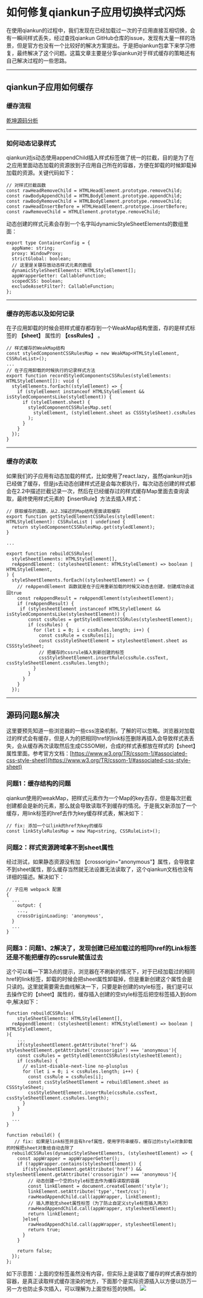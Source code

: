 # 如何修复qiankun子应用切换样式闪烁

在使用qiankun的过程中，我们发现在已经加载过一次的子应用直接互相切换，会有一瞬间样式丢失，经过查找qiankun GitHub仓库的issue，发现有大量一样的场景，但是官方也没有一个比较好的解决方案提出。于是把qiankun包拿下来学习修复，最终解决了这个问题。这篇文章主要是分享qiankun对于样式缓存的策略还有自己解决过程的一些思路。

---

## qiankun子应用如何缓存

### 缓存流程

[乾坤源码分析](https://github.com/a1029563229/blogs/blob/master/Source-Code/qiankun/1.md)

---

### 如何动态记录样式

qiankun对js动态使用appendChild插入样式标签做了统一的拦截，目的是为了在之应用里面动态加载的资源放到子应用自己所在的容器，方便在卸载的时候卸载掉加载的资源。关键代码如下：

```
// 对样式拦截函数
const rawHeadRemoveChild = HTMLHeadElement.prototype.removeChild;
const rawBodyAppendChild = HTMLBodyElement.prototype.appendChild;
const rawBodyRemoveChild = HTMLBodyElement.prototype.removeChild;
const rawHeadInsertBefore = HTMLHeadElement.prototype.insertBefore;
const rawRemoveChild = HTMLElement.prototype.removeChild;
```

动态创建的样式元素会存到一个名字叫dynamicStyleSheetElements的数组里面：

```
export type ContainerConfig = {
  appName: string;
  proxy: WindowProxy;
  strictGlobal: boolean;
  // 这里是关键存放动态样式元素的数组
  dynamicStyleSheetElements: HTMLStyleElement[];
  appWrapperGetter: CallableFunction;
  scopedCSS: boolean;
  excludeAssetFilter?: CallableFunction;
};
```

---

### 缓存的形态以及如何记录

在子应用卸载的时候会把样式缓存都存到一个WeakMap结构里面，存的是样式标签的 **【sheet】** 属性的 **【cssRules】** 。

```
// 样式缓存的WeakMap结构
const styledComponentCSSRulesMap = new WeakMap<HTMLStyleElement, CSSRuleList>();
...
// 在子应用卸载的时候执行的记录样式方法
export function recordStyledComponentsCSSRules(styleElements: HTMLStyleElement[]): void {
  styleElements.forEach((styleElement) => {
    if (styleElement instanceof HTMLStyleElement && isStyledComponentsLike(styleElement)) {
      if (styleElement.sheet) {
        styledComponentCSSRulesMap.set(
          styleElement, (styleElement.sheet as CSSStyleSheet).cssRules
        );
      }
    }
  });
}
```

---

### 缓存的读取

如果我们的子应用有动态加载的样式，比如使用了react.lazy，虽然qiankun对js已经做了缓存，但是js去动态创建样式还是会每次都执行，每次动态创建的样式都会在2.2中描述拦截记录一次，然后在已经缓存过的样式缓存Map里面去查询读取，最终使用样式元素的【insertRule】方法去插入样式：

```
// 获取缓存的函数，从2.3描述的Map结构里面读取缓存
export function getStyledElementCSSRules(styledElement: HTMLStyleElement): CSSRuleList | undefined {
  return styledComponentCSSRulesMap.get(styledElement);
}

...

export function rebuildCSSRules(
  styleSheetElements: HTMLStyleElement[],
  reAppendElement: (stylesheetElement: HTMLStyleElement) => boolean | HTMLStyleElement,
) {
  styleSheetElements.forEach((stylesheetElement) => {
   	// reAppendElement 函数就是在子应用重新加载的时候又动态去创建，创建成功会返回true
    const reAppendResult = reAppendElement(stylesheetElement);
    if (reAppendResult) {
     if (stylesheetElement instanceof HTMLStyleElement && isStyledComponentsLike(stylesheetElement)) {
        const cssRules = getStyledElementCSSRules(stylesheetElement);
        if (cssRules) {
          for (let i = 0; i < cssRules.length; i++) {
            const cssRule = cssRules[i];
            const cssStyleSheetElement = stylesheetElement.sheet as CSSStyleSheet;
            // 把缓存的cssrule插入到新创建的标签
            cssStyleSheetElement.insertRule(cssRule.cssText, cssStyleSheetElement.cssRules.length);
          }
        }
      }
    }
  });
```

---
## 源码问题&解决

这里要预先知道一些浏览器的一些css渲染机制，了解的可以忽略。浏览器对加载过的样式会有缓存，但是人为的把相同href的link标签删除再插入会导致样式表丢失，会从缓存再次读取然后生成CSSOM树，合成的样式表都放在样式的【sheet】属性里面。参考官方文档：[https://www.w3.org/TR/cssom-1/#associated-css-style-sheet](https://www.w3.org/TR/cssom-1/#associated-css-style-sheet)

### 问题1：缓存结构的问题

qiankun使用的weakMap，把样式元素作为一个Map的key去存，但是每次拦截创建都会是新的元素，那么就会导致读取不到缓存的情况。于是我又新添加了一个缓存，用link标签的href去作为key缓存样式表，解决如下：

```
// fix: 添加一个以link的href为key的缓存
const linkStyleRulesMap = new Map<string, CSSRuleList>();
```

### 问题2：样式资源跨域拿不到sheet属性

经过测试，如果静态资源没有加 【crossorigin="anonymous"】属性，会导致拿不到sheet属性，那么缓存当然就无法设置无法读取了，这个qiankun文档也没有详细的描述。解决如下：

```
// 子应用 webpack 配置
{
  ...
	output: {
    ...,
    crossOriginLoading: 'anonymous',
  }
  ...
}
```

### 问题3：问题1、2解决了，发现创建已经加载过的相同href的Link标签还是不能把缓存的cssrule赋值过去

这个可以看一下第3点的提示，浏览器在不刷新的情况下，对于已经加载过的相同href的link标签，卸载的时候会把sheet属性卸载掉，但是重新创建这个属性会是只读的。这里就需要需去曲线解决一下，只要是新创建的style标签，我们是可以去操作它的【sheet】属性的，缓存插入创建的空style标签后把空标签插入到dom中,解决如下：

```
function rebuildCSSRules(
	styleSheetElements: HTMLStyleElement[],
  reAppendElement: (stylesheetElement: HTMLStyleElement) => boolean | HTMLStyleElement,
){
	...
	if(stylesheetElement.getAttribute('href') && stylesheetElement.getAttribute('crossorigin') === 'anonymous'){
    const cssRules = getStyledElementCSSRules(stylesheetElement);
    if (cssRules) {
      // eslint-disable-next-line no-plusplus
      for (let i = 0; i < cssRules.length; i++) {
        const cssRule = cssRules[i];
        const cssStyleSheetElement = rebuildElement.sheet as CSSStyleSheet;
        cssStyleSheetElement.insertRule(cssRule.cssText, cssStyleSheetElement.cssRules.length);
      }
    }
  }
  ...
}

function rebuild() {
   // fix: 如果是link标签并且有href属性，使用字符串缓存，缓存过的style对象卸载的时候把sheet对象给自动去除了
  rebuildCSSRules(dynamicStyleSheetElements, (stylesheetElement) => {
    const appWrapper = appWrapperGetter();
    if (!appWrapper.contains(stylesheetElement)) {
      if(stylesheetElement.getAttribute('href') && stylesheetElement.getAttribute('crossorigin') === 'anonymous'){
        // 动态创建一个空的style标签去作为缓存读取的容器
        const linkElement = document.createElement('style');
        linkElement.setAttribute('type','text/css');
        rawHeadAppendChild.call(appWrapper, linkElement);
        // 插入原始无sheet属性标签（为了防止自定义style标签插入两次）
        rawHeadAppendChild.call(appWrapper, stylesheetElement);
        return linkElement;
      }else{
        rawHeadAppendChild.call(appWrapper, stylesheetElement);
        return true;
      }
    }

    return false;
  });
};
```

如下示意图：上面的空标签虽然没有内容，但实际上是读取了缓存的样式表存放的容器，是真正读取样式缓存渲染的地方，下面那个是实际资源插入以方便以防万一另一方也防止多次插入，可以理解为上面空标签的快照。
![](https://km.sankuai.com/api/file/cdn/1219957489/1333798004?contentType=1&isNewContent=false&isNewContent=false)



